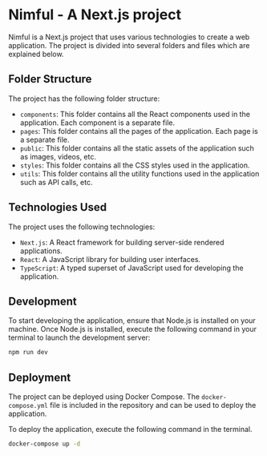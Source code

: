 # Nimful - A Next.js project

Nimful is a Next.js project that uses various technologies to create a web application. The project is divided into several folders and files which are explained below.

## Folder Structure

The project has the following folder structure:

- `components`: This folder contains all the React components used in the application. Each component is a separate file.
- `pages`: This folder contains all the pages of the application. Each page is a separate file.
- `public`: This folder contains all the static assets of the application such as images, videos, etc.
- `styles`: This folder contains all the CSS styles used in the application.
- `utils`: This folder contains all the utility functions used in the application such as API calls, etc.

## Technologies Used

The project uses the following technologies:
- `Next.js`: A React framework for building server-side rendered applications.
- `React`: A JavaScript library for building user interfaces.
- `TypeScript`: A typed superset of JavaScript used for developing the application.
## Development

To start developing the application, ensure that Node.js is installed on your machine. Once Node.js is installed, execute the following command in your terminal to launch the development server:

```bash
npm run dev
```

## Deployment

The project can be deployed using Docker Compose. The `docker-compose.yml` file is included in the repository and can be used to deploy the application.

To deploy the application, execute the following command in the terminal.

```bash
docker-compose up -d


